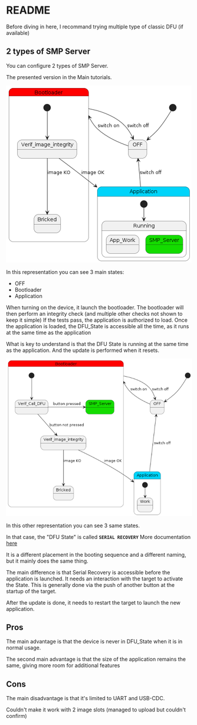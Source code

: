 # README

Before diving in here, I recommand trying multiple type of classic DFU (if available)

## 2 types of SMP Server

You can configure 2 types of SMP Server.

The presented version in the Main tutorials.

![Boot State Machine Representation with SMP Server in the Application](../img/uml/SMP_Server_App.png)

In this representation you can see 3 main states:

- OFF
- Bootloader
- Application

When turning on the device, it launch the bootloader.
The bootloader will then perform an integrity check (and multiple other checks not shown to keep it simple)
If the tests pass, the application is authorized to load.
Once the application is loaded, the DFU_State is accessible all the time, as it runs at the same time as the application

What is key to understand is that the DFU State is running at the same time as the application.
And the update is performed when it resets.

![Boot State Machine Representation with SMP Server in the Bootloader](../img/uml/SMP_Server_Boot.png)

In this other representation you can see 3 same states.

In that case, the "DFU State" is called **`SERIAL RECOVERY`**
More documentation [here](https://docs.mcuboot.com/serial_recovery.html)

It is a different placement in the booting sequence and a different naming, but it mainly does the same thing.

The main difference is that Serial Recovery is accessible before the application is launched.
It needs an interaction with the target to activate the State.
This is generally done via the push of another button at the startup of the target.

After the update is done, it needs to restart the target to launch the new application.

## Pros

The main advantage is that the device is never in DFU_State when it is in normal usage.

The second main advantage is that the size of the application remains the same, giving more room for additional features

## Cons

The main disadvantage is that it's limited to UART and USB-CDC.

Couldn't make it work with 2 image slots (managed to upload but couldn't confirm)
